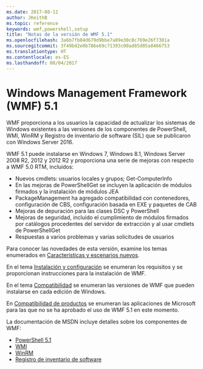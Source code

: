 ```yaml
---
ms.date: 2017-08-12
author: JKeithB
ms.topic: reference
keywords: wmf,powershell,setup
title: "Notas de la versión de WMF 5.1"
ms.openlocfilehash: 3a6b7fb84d679d9bbe7a89e30c8c769e26f7381a
ms.sourcegitcommit: 3f49bd2e0b786e69c71393c00ad85d05a8466753
ms.translationtype: HT
ms.contentlocale: es-ES
ms.lasthandoff: 08/04/2017
---
```

# <a name="windows-management-framework-wmf-51"></a>Windows Management Framework (WMF) 5.1 #

WMF proporciona a los usuarios la capacidad de actualizar los sistemas de Windows existentes a las versiones de los componentes de PowerShell, WMI, WinRM y Registro de inventario de software (SIL) que se publicaron con Windows Server 2016. 

WMF 5.1 puede instalarse en Windows 7, Windows 8.1, Windows Server 2008 R2, 2012 y 2012 R2 y proporciona una serie de mejoras con respecto a WMF 5.0 RTM, incluidos:

- Nuevos cmdlets: usuarios locales y grupos; Get-ComputerInfo
- En las mejoras de PowerShellGet se incluyen la aplicación de módulos firmados y la instalación de módulos JEA
- PackageManagement ha agregado compatibilidad con contenedores, configuración de CBS, configuración basada en EXE y paquetes de CAB
- Mejoras de depuración para las clases DSC y PowerShell
- Mejoras de seguridad, incluido el cumplimiento de módulos firmados por catálogos procedentes del servidor de extracción y al usar cmdlets de PowerShellGet
- Respuestas a varios problemas y varias solicitudes de usuarios

Para conocer las novedades de esta versión, examine los temas enumerados en [Características y escenarios nuevos](https://docs.microsoft.com/en-us/powershell/wmf/5.1/scenarios-features). 

En el tema [Instalación y configuración](https://docs.microsoft.com/en-us/powershell/wmf/5.1/install-configure) se enumeran los requisitos y se proporcionan instrucciones para la instalación de WMF. 

En el tema [Compatibilidad](https://docs.microsoft.com/en-us/powershell/wmf/5.1/compatibility) se enumeran las versiones de WMF que pueden instalarse en cada edición de Windows. 

En [Compatibilidad de productos](https://docs.microsoft.com/en-us/powershell/wmf/5.1/productincompat) se enumeran las aplicaciones de Microsoft para las que no se ha aprobado el uso de WMF 5.1 en este momento. 

La documentación de MSDN incluye detalles sobre los componentes de WMF:

- [PowerShell 5.1](https://docs.microsoft.com/en-us/powershell/) 
- [WMI](https://msdn.microsoft.com/en-us/library/jj152383(v=vs.85).aspx)
- [WinRM](https://msdn.microsoft.com/en-us/library/aa384426(v=vs.85).aspx)
- [Registro de inventario de software](https://technet.microsoft.com/en-us/library/dn383584(v=ws.11).aspx)

